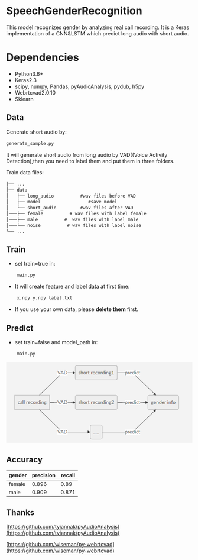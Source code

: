 # SpeechGenderRecognition

This model recognizes gender by analyzing real call recording. It is a Keras implementation of a CNN&LSTM which predict long audio with short audio.


#  Dependencies

-   Python3.6+
-   Keras2.3
-   scipy, numpy, Pandas, pyAudioAnalysis, pydub, h5py
-   Webrtcvad2.0.10
-   Sklearn

## Data

Generate short audio by:
```sh
generate_sample.py
```
It will generate short audio from long audio by VAD((Voice Activity Detection),then you need  to label them and put them in three folders.

Train data files:

    ├── ...
    ├── data
    │   ├── long_audio          #wav files before VAD
    │   ├── model                  #save model
    │   └── short_audio         #wav files after VAD
    │───├── female          # wav files with label female
    │───├── male          #  wav files with label male
    │───└── noise          # wav files with label noise
    └── ...


## Train

-  set train=true in:
```sh
	main.py
```
-   It will create feature and label data at first time:
```sh
	x.npy y.npy label.txt
```
-  If you use your own data, please **delete them** first.

## Predict

-  set train=false and model_path in:
```sh
	main.py
```

![](/img/info.png)


##  Accuracy

|       gender         |precision                          |recall                         |
|----------------|-------------------------------|-----------------------------|
|female			 |0.896         |0.89    |
|male            |0.909           |0.871            |




## Thanks

[https://github.com/tyiannak/pyAudioAnalysis](https://github.com/tyiannak/pyAudioAnalysis)

[https://github.com/wiseman/py-webrtcvad](https://github.com/wiseman/py-webrtcvad)
